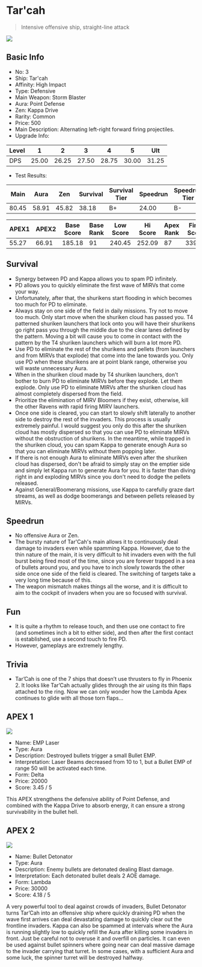 # Tar'cah

> Intensive offensive ship, straight-line attack

<img src="/ships/ship_3.png" style={{zoom:1}}/>

## Basic Info

- No: 3
- Ship: Tar'cah
- Affinity: High Impact
- Type: Defensive
- Main Weapon: Storm Blaster
- Aura: Point Defense
- Zen: Kappa Drive
- Rarity: Common
- Price: 500
- Main Description: Alternating left-right forward firing projectiles.
- Upgrade Info: 

| Level | 1 | 2 | 3 | 4 | 5 | Ult |
|--|--|--|--|--|--|--|
| DPS | 25.00 | 26.25 | 27.50 | 28.75 | 30.00 | 31.25 |

- Test Results: 

| Main | Aura | Zen | Survival | Survival Tier | Speedrun | Speedrun Tier | Fun | Fun Tier |
|--|--|--|--|--|--|--|--|--|
| 80.45 | 58.91 | 45.82 | 38.18 | B+ | 24.00 | B- | 25.64 | C |

| APEX1 | APEX2 | Base Score | Base Rank | Low Score | Hi Score | Apex Rank | Final Score | FinalRank |
|--|--|--|--|--|--|--|--|--|
| 55.27 | 66.91 | 185.18 | 91 | 240.45 | 252.09 | 87 | 339.91 | 83 |

## Survival

- Synergy between PD and Kappa allows you to spam PD infinitely.
- PD allows you to quickly eliminate the first wave of MIRVs that come your way.
- Unfortunately, after that, the shurikens start flooding in which becomes too much for PD to eliminate.
- Always stay on one side of the field in daily missions. Try not to move too much. Only start move when the shuriken cloud has passed you. T4 patterned shuriken launchers that lock onto you will have their shurikens go right pass you through the middle due to the clear lanes defined by the pattern. Moving a bit will cause you to come in contact with the pattern by the T4 shuriken launchers which will burn a lot more PD.
- Use PD to eliminate the rest of the shurikens and pellets (from launchers and from MIRVs that explode) that come into the lane towards you. Only use PD when these shurikens are at point blank range, otherwise you will waste unnecessary Aura.
- When in the shuriken cloud made by T4 shuriken launchers, don't bother to burn PD to eliminate MIRVs before they explode. Let them explode. Only use PD to eliminate MIRVs after the shuriken cloud has almost completely dispersed from the field.
- Prioritize the elimination of MIRV Bloomers if they exist, otherwise, kill the other Ravens with rapid firing MIRV launchers.
- Once one side is cleared, you can start to slowly shift laterally to another side to destroy the rest of the invaders. This process is usually extremely painful. I would suggest you only do this after the shuriken cloud has mostly dispersed so that you can use PD to eliminate MIRVs without the obstruction of shurikens. In the meantime, while trapped in the shuriken cloud, you can spam Kappa to generate enough Aura so that you can eliminate MIRVs without them popping later.
- If there is not enough Aura to eliminate MIRVs even after the shuriken cloud has dispersed, don't be afraid to simply stay on the emptier side and simply let Kappa run to generate Aura for you. It is faster than diving right in and exploding MIRVs since you don't need to dodge the pellets released.
- Against General/Boomerang missions, use Kappa to carefully graze dart streams, as well as dodge boomerangs and between pellets released by MIRVs.

## Speedrun

- No offensive Aura or Zen.
- The bursty nature of Tar'Cah's main allows it to continuously deal damage to invaders even while spamming Kappa. However, due to the thin nature of the main, it is very difficult to hit invaders even with the full burst being fired most of the time, since you are forever trapped in a sea of bullets around you, and you have to inch slowly towards the other side once one side of the field is cleared. The switching of targets take a very long time because of this.
- The weapon mismatch makes things all the worse, and it is difficult to aim to the cockpit of invaders when you are so focused with survival.

## Fun

- It is quite a rhythm to release touch, and then use one contact to fire (and sometimes inch a bit to either side), and then after the first contact is established, use a second touch to fire PD.
- However, gameplays are extremely lengthy.

## Trivia

- Tar’Cah is one of the 7 ships that doesn’t use thrusters to fly in Phoenix 2. It looks like Tar’Cah actually glides through the air using its thin flaps attached to the ring. Now we can only wonder how the Lambda Apex continues to glide with all those torn flaps...

## APEX 1

<img src="/ships/ship_3_apex_1.png" style={{zoom:1}}/>

- Name: EMP Laser
- Type: Aura
- Description: Destroyed bullets trigger a small Bullet EMP.
- Interpretation: Laser Beams decreased from 10 to 1, but a Bullet EMP of range 50 will be activated each time.
- Form: Delta
- Price: 20000
- Score: 3.45 / 5

This APEX strengthens the defensive ability of Point Defense, and combined with the Kappa Drive to absorb energy, it can ensure a strong survivability in the bullet hell.

## APEX 2

<img src="/ships/ship_3_apex_2.png" style={{zoom:1}}/>

- Name: Bullet Detonator
- Type: Aura
- Description: Enemy bullets are detonated dealing Blast damage.
- Interpretation: Each detonated bullet deals 2 AOE damage.
- Form: Lambda
- Price: 30000
- Score: 4.18 / 5

A very powerful tool to deal against crowds of invaders, Bullet Detonator turns Tar’Cah into an offensive ship where quickly draining PD when the wave first arrives can deal devastating damage to quickly clear out the frontline invaders. Kappa can also be spammed at intervals where the Aura is running slightly low to quickly refill the Aura after killing some invaders in front. Just be careful not to overuse it and overfill on particles. It can even be used against bullet spinners where going near can deal massive damage to the invader carrying that turret. In some cases, with a sufficient Aura and some luck, the spinner turret will be destroyed halfway.
